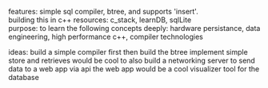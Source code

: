 features: simple sql compiler, btree, and supports 'insert'.  
building this in c++
resources: c_stack, learnDB, sqlLite  
purpose: to learn the following concepts deeply: hardware persistance, data engineering, high performance c++, compiler technologies

ideas:
build a simple compiler first
then build the btree
implement simple store and retrieves
would be cool to also build a networking server to send data to a web app via api
the web app would be a cool visualizer tool for the database